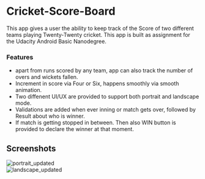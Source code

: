 # Cricket-Score-Board
This app gives a user the ability to keep track of the Score of two different teams playing Twenty-Twenty cricket.
This app is built as assignment for the Udacity Android Basic Nanodegree.

### Features
- apart from runs scored by any team, app can also track the number of overs and wickets fallen.
- Increment in score via Four or Six, happens smoothly via smooth animation.
- Two diffenent UI/UX are provided to support both portrait and landscape mode.
- Validations are added when ever inning or match gets over, followed by Result about who is winner.
- If match is getting stopped in between. Then also WIN button is provided to declare the winner at that moment.

## Screenshots
![portrait_updated](https://user-images.githubusercontent.com/13984005/39914459-beb1162c-5522-11e8-9d61-064fdab88f39.png)  
![landscape_updated](https://user-images.githubusercontent.com/13984005/39914463-c281f406-5522-11e8-90b0-dc3a45549b9e.png)
